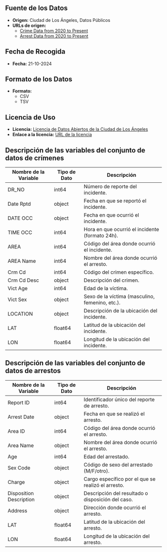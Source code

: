 ## Fuente de los Datos
- **Origen:** Ciudad de Los Ángeles, Datos Públicos
- **URLs de origen:**
  - [Crime Data from 2020 to Present](https://data.lacity.org/Public-Safety/Crime-Data-from-2020-to-Present/2nrs-mtv8/about_data)
  - [Arrest Data from 2020 to Present](https://data.lacity.org/Public-Safety/Arrest-Data-from-2020-to-Present/amvf-fr72/about_data)
  
## Fecha de Recogida
- **Fecha:** 21-10-2024

## Formato de los Datos
- **Formato:**
  - CSV
  - TSV
  
## Licencia de Uso
- **Licencia:** [Licencia de Datos Abiertos de la Ciudad de Los Ángeles](https://data.lacity.org/terms)
- **Enlace a la licencia:** [URL de la licencia](https://data.lacity.org/terms)

## Descripción de las variables del conjunto de datos de crímenes

| Nombre de la Variable       | Tipo de Dato | Descripción                                     |
|-----------------------------|--------------|-------------------------------------------------|
| DR_NO                       | int64        | Número de reporte del incidente.                |
| Date Rptd                   | object       | Fecha en que se reportó el incidente.           |
| DATE OCC                    | object       | Fecha en que ocurrió el incidente.              |
| TIME OCC                    | int64        | Hora en que ocurrió el incidente (formato 24h).|
| AREA                        | int64        | Código del área donde ocurrió el incidente.     |
| AREA Name                   | int64        | Nombre del área donde ocurrió el arresto.       |
| Crm Cd                      | int64        | Código del crimen específico.                    |
| Crm Cd Desc                 | object       | Descripción del crimen.                          |
| Vict Age                    | int64        | Edad de la víctima.                             |
| Vict Sex                    | object       | Sexo de la víctima (masculino, femenino, etc.).|
| LOCATION                    | object       | Descripción de la ubicación del incidente.      |
| LAT                         | float64      | Latitud de la ubicación del incidente.          |
| LON                         | float64      | Longitud de la ubicación del incidente.         |

## Descripción de las variables del conjunto de datos de arrestos

| Nombre de la Variable                    | Tipo de Dato | Descripción                                     |
|------------------------------------------|--------------|-------------------------------------------------|
| Report ID                               | int64        | Identificador único del reporte de arresto.     |
| Arrest Date                             | object       | Fecha en que se realizó el arresto.            |
| Area ID                                 | int64        | Código del área donde ocurrió el arresto.       |
| Area Name                               | object       | Nombre del área donde ocurrió el arresto.       |
| Age                                     | int64        | Edad del arrestado.                             |
| Sex Code                                | object       | Código de sexo del arrestado (M/F/otro).       |
| Charge                                  | object       | Cargo específico por el que se realizó el arresto. |
| Disposition Description                  | object       | Descripción del resultado o disposición del caso. |
| Address                                 | object       | Dirección donde ocurrió el arresto.            |
| LAT                                     | float64      | Latitud de la ubicación del arresto.           |
| LON                                     | float64      | Longitud de la ubicación del arresto.          |
